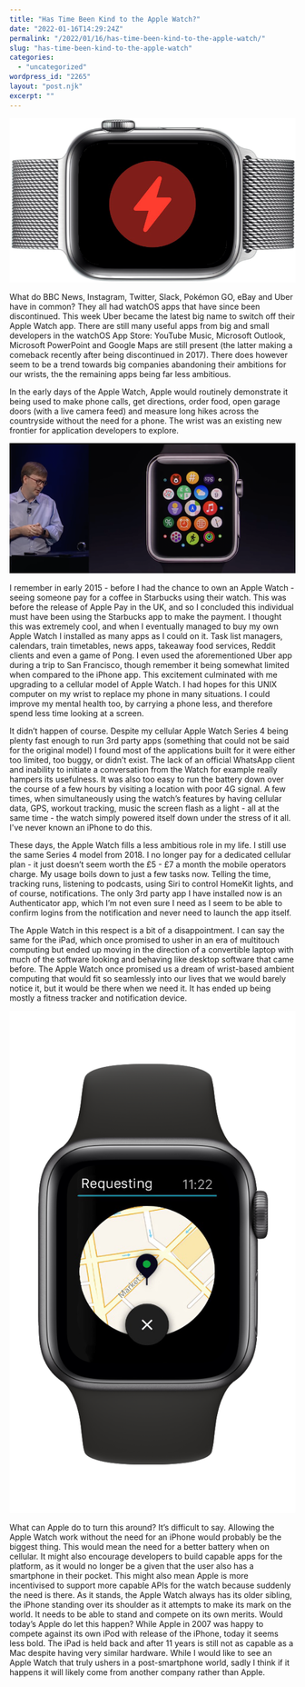 ```yaml
---
title: "Has Time Been Kind to the Apple Watch?"
date: "2022-01-16T14:29:24Z"
permalink: "/2022/01/16/has-time-been-kind-to-the-apple-watch/"
slug: "has-time-been-kind-to-the-apple-watch"
categories:
  - "uncategorized"
wordpress_id: "2265"
layout: "post.njk"
excerpt: ""
---
```


![](/wp-content/uploads/2022/01/apple-watch-low-battery-2.png?w=858)

What do BBC News, Instagram, Twitter, Slack, Pokémon GO, eBay and Uber have in common? They all had watchOS apps that have since been discontinued. This week Uber became the latest big name to switch off their Apple Watch app. There are still many useful apps from big and small developers in the watchOS App Store: YouTube Music, Microsoft Outlook, Microsoft PowerPoint and Google Maps are still present (the latter making a comeback recently after being discontinued in 2017). There does however seem to be a trend towards big companies abandoning their ambitions for our wrists, the the remaining apps being far less ambitious.

In the early days of the Apple Watch, Apple would routinely demonstrate it being used to make phone calls, get directions, order food, open garage doors (with a live camera feed) and measure long hikes across the countryside without the need for a phone. The wrist was an existing new frontier for application developers to explore.

![](/wp-content/uploads/2022/01/apple-watch-apps.png?w=715)

I remember in early 2015 - before I had the chance to own an Apple Watch - seeing someone pay for a coffee in Starbucks using their watch. This was before the release of Apple Pay in the UK, and so I concluded this individual must have been using the Starbucks app to make the payment. I thought this was extremely cool, and when I eventually managed to buy my own Apple Watch I installed as many apps as I could on it. Task list managers, calendars, train timetables, news apps, takeaway food services, Reddit clients and even a game of Pong. I even used the aforementioned Uber app during a trip to San Francisco, though remember it being somewhat limited when compared to the iPhone app. This excitement culminated with me upgrading to a cellular model of Apple Watch. I had hopes for this UNIX computer on my wrist to replace my phone in many situations. I could improve my mental health too, by carrying a phone less, and therefore spend less time looking at a screen.  

It didn’t happen of course. Despite my cellular Apple Watch Series 4 being plenty fast enough to run 3rd party apps (something that could not be said for the original model) I found most of the applications built for it were either too limited, too buggy, or didn’t exist. The lack of an official WhatsApp client and inability to initiate a conversation from the Watch for example really hampers its usefulness. It was also too easy to run the battery down over the course of a few hours by visiting a location with poor 4G signal. A few times, when simultaneously using the watch’s features by having cellular data, GPS, workout tracking, music the screen flash as a light - all at the same time - the watch simply powered itself down under the stress of it all. I've never known an iPhone to do this.

These days, the Apple Watch fills a less ambitious role in my life. I still use the same Series 4 model from 2018. I no longer pay for a dedicated cellular plan - it just doesn’t seem worth the £5 - £7 a month the mobile operators charge. My usage boils down to just a few tasks now. Telling the time, tracking runs, listening to podcasts, using Siri to control HomeKit lights, and of course, notifications. The only 3rd party app I have installed now is an Authenticator app, which I’m not even sure I need as I seem to be able to confirm logins from the notification and never need to launch the app itself.

The Apple Watch in this respect is a bit of a disappointment. I can say the same for the iPad, which once promised to usher in an era of multitouch computing but ended up moving in the direction of a convertible laptop with much of the software looking and behaving like desktop software that came before. The Apple Watch once promised us a dream of wrist-based ambient computing that would fit so seamlessly into our lives that we would barely notice it, but it would be there when we need it. It has ended up being mostly a fitness tracker and notification device.

![](/wp-content/uploads/2022/01/apple-watch-uber.png?w=570)

What can Apple do to turn this around? It’s difficult to say. Allowing the Apple Watch work without the need for an iPhone would probably be the biggest thing. This would mean the need for a better battery when on cellular. It might also encourage developers to build capable apps for the platform, as it would no longer be a given that the user also has a smartphone in their pocket. This might also mean Apple is more incentivised to support more capable APIs for the watch because suddenly the need is there. As it stands, the Apple Watch always has its older sibling, the iPhone standing over its shoulder as it attempts to make its mark on the world. It needs to be able to stand and compete on its own merits. Would today’s Apple do let this happen? While Apple in 2007 was happy to compete against its own iPod with release of the iPhone, today it seems less bold. The iPad is held back and after 11 years is still not as capable as a Mac despite having very similar hardware. While I would like to see an Apple Watch that truly ushers in a post-smartphone world, sadly I think if it happens it will likely come from another company rather than Apple.
